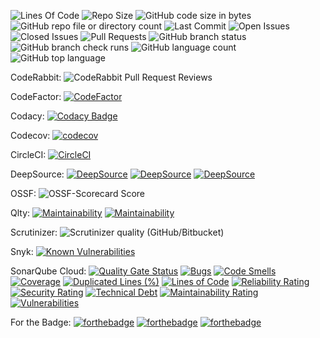 ![Lines Of Code](https://tokei.rs/b1/github/LCSOGthb/Tools)
![Repo Size](https://img.shields.io/github/repo-size/LCSOGthb/Tools)
![GitHub code size in bytes](https://img.shields.io/github/languages/code-size/LCSOGthb/Tools)
![GitHub repo file or directory count](https://img.shields.io/github/directory-file-count/LCSOGthb/Tools)
![Last Commit](https://img.shields.io/github/last-commit/LCSOGthb/Tools)
![Open Issues](https://img.shields.io/github/issues/LCSOGthb/Tools)
![Closed Issues](https://img.shields.io/github/issues-closed/LCSOGthb/Tools)
![Pull Requests](https://img.shields.io/github/issues-pr/LCSOGthb/Tools)
![GitHub branch status](https://img.shields.io/github/checks-status/LCSOGthb/Tools/main)
![GitHub branch check runs](https://img.shields.io/github/check-runs/LCSOGthb/Tools/main)
![GitHub language count](https://img.shields.io/github/languages/count/LCSOGthb/Tools)
![GitHub top language](https://img.shields.io/github/languages/top/LCSOGthb/Tools)

CodeRabbit:
![CodeRabbit Pull Request Reviews](https://img.shields.io/coderabbit/prs/github/LCSOGthb/Tools?utm_source=oss&utm_medium=github&utm_campaign=LCSOGthb%2FTools&labelColor=171717&color=FF570A&link=https%3A%2F%2Fcoderabbit.ai&label=CodeRabbit+Reviews)

CodeFactor:
[![CodeFactor](https://www.codefactor.io/repository/github/lcsogthb/tools/badge)](https://www.codefactor.io/repository/github/lcsogthb/tools)

Codacy:
[![Codacy Badge](https://app.codacy.com/project/badge/Grade/25ad5a464bbe44f482075089cc12e767)](https://app.codacy.com/gh/LCSOGthb/Tools/dashboard?utm_source=gh&utm_medium=referral&utm_content=&utm_campaign=Badge_grade)

Codecov:
[![codecov](https://codecov.io/github/LCSOGthb/Tools/graph/badge.svg?token=Sb7NqvuWyJ)](https://codecov.io/github/LCSOGthb/Tools)

CircleCI:
[![CircleCI](https://dl.circleci.com/status-badge/img/circleci/RHrNWGk2MzsmewtzbbFmPY/47MTVR37cb1YA4zD7R3G74/tree/main.svg?style=svg)](https://dl.circleci.com/status-badge/redirect/circleci/RHrNWGk2MzsmewtzbbFmPY/47MTVR37cb1YA4zD7R3G74/tree/main)

DeepSource:
[![DeepSource](https://app.deepsource.com/gh/LCSOGthb/Tools.svg/?label=code+coverage&show_trend=true&token=CFTcVJWTKLXxGWq_c2TRIo-r)](https://app.deepsource.com/gh/LCSOGthb/Tools/)
[![DeepSource](https://app.deepsource.com/gh/LCSOGthb/Tools.svg/?label=active+issues&show_trend=true&token=CFTcVJWTKLXxGWq_c2TRIo-r)](https://app.deepsource.com/gh/LCSOGthb/Tools/)
[![DeepSource](https://app.deepsource.com/gh/LCSOGthb/Tools.svg/?label=resolved+issues&show_trend=true&token=CFTcVJWTKLXxGWq_c2TRIo-r)](https://app.deepsource.com/gh/LCSOGthb/Tools/)

OSSF:
![OSSF-Scorecard Score](https://img.shields.io/ossf-scorecard/github.com/LCSOGthb/Tools)

Qlty:
[![Maintainability](https://qlty.sh/badges/e3c02970-6a80-4e74-b130-8cca7af27d06/maintainability.svg)](https://qlty.sh/gh/LCSOGthb/projects/Tools)
[![Maintainability](https://qlty.sh/badges/e3c02970-6a80-4e74-b130-8cca7af27d06/maintainability.svg)](https://qlty.sh/gh/LCSOGthb/projects/Tools)

Scrutinizer:
![Scrutinizer quality (GitHub/Bitbucket)](https://img.shields.io/scrutinizer/quality/g/LCSOGthb/Tools)

Snyk:
[![Known Vulnerabilities](https://snyk.io/test/github/LCSOGthb/Tools/badge.svg)](https://snyk.io/test/github/LCSOGthb/Tools)

SonarQube Cloud:
[![Quality Gate Status](https://sonarcloud.io/api/project_badges/measure?project=LCSOGthb_Tools&metric=alert_status)](https://sonarcloud.io/summary/new_code?id=LCSOGthb_Tools)
[![Bugs](https://sonarcloud.io/api/project_badges/measure?project=LCSOGthb_Tools&metric=bugs)](https://sonarcloud.io/summary/new_code?id=LCSOGthb_Tools)
[![Code Smells](https://sonarcloud.io/api/project_badges/measure?project=LCSOGthb_Tools&metric=code_smells)](https://sonarcloud.io/summary/new_code?id=LCSOGthb_Tools)
[![Coverage](https://sonarcloud.io/api/project_badges/measure?project=LCSOGthb_Tools&metric=coverage)](https://sonarcloud.io/summary/new_code?id=LCSOGthb_Tools)
[![Duplicated Lines (%)](https://sonarcloud.io/api/project_badges/measure?project=LCSOGthb_Tools&metric=duplicated_lines_density)](https://sonarcloud.io/summary/new_code?id=LCSOGthb_Tools)
[![Lines of Code](https://sonarcloud.io/api/project_badges/measure?project=LCSOGthb_Tools&metric=ncloc)](https://sonarcloud.io/summary/new_code?id=LCSOGthb_Tools)
[![Reliability Rating](https://sonarcloud.io/api/project_badges/measure?project=LCSOGthb_Tools&metric=reliability_rating)](https://sonarcloud.io/summary/new_code?id=LCSOGthb_Tools)
[![Security Rating](https://sonarcloud.io/api/project_badges/measure?project=LCSOGthb_Tools&metric=security_rating)](https://sonarcloud.io/summary/new_code?id=LCSOGthb_Tools)
[![Technical Debt](https://sonarcloud.io/api/project_badges/measure?project=LCSOGthb_Tools&metric=sqale_index)](https://sonarcloud.io/summary/new_code?id=LCSOGthb_Tools)
[![Maintainability Rating](https://sonarcloud.io/api/project_badges/measure?project=LCSOGthb_Tools&metric=sqale_rating)](https://sonarcloud.io/summary/new_code?id=LCSOGthb_Tools)
[![Vulnerabilities](https://sonarcloud.io/api/project_badges/measure?project=LCSOGthb_Tools&metric=vulnerabilities)](https://sonarcloud.io/summary/new_code?id=LCSOGthb_Tools)

For the Badge:
[![forthebadge](https://forthebadge.com/images/badges/uses-html.svg)](https://forthebadge.com)
[![forthebadge](https://forthebadge.com/images/badges/uses-js.svg)](https://forthebadge.com)
[![forthebadge](https://forthebadge.com/images/badges/uses-css.svg)](https://forthebadge.com)
